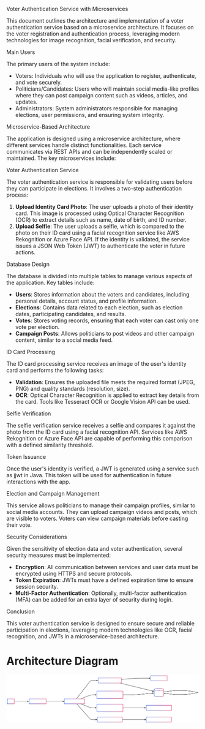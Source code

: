 Voter Authentication Service with Microservices


This document outlines the architecture and implementation of a voter authentication service based on a microservice architecture. It focuses on the voter registration and authentication process, leveraging modern technologies for image recognition, facial verification, and security.


Main Users

The primary users of the system include:
- Voters: Individuals who will use the application to register, authenticate, and vote securely.
- Politicians/Candidates: Users who will maintain social media-like profiles where they can post campaign content such as videos, articles, and updates.
- Administrators: System administrators responsible for managing elections, user permissions, and ensuring system integrity.


Microservice-Based Architecture

The application is designed using a microservice architecture, where different services handle distinct functionalities. Each service communicates via REST APIs and can be independently scaled or maintained. The key microservices include:

Voter Authentication Service

The voter authentication service is responsible for validating users before they can participate in elections. It involves a two-step authentication process:
1. **Upload Identity Card Photo**: The user uploads a photo of their identity card. This image is processed using Optical Character Recognition (OCR) to extract details such as name, date of birth, and ID number.
2. **Upload Selfie**: The user uploads a selfie, which is compared to the photo on their ID card using a facial recognition service like AWS Rekognition or Azure Face API.
If the identity is validated, the service issues a JSON Web Token (JWT) to authenticate the voter in future actions.

Database Design

The database is divided into multiple tables to manage various aspects of the application. Key tables include:
- **Users**: Stores information about the voters and candidates, including personal details, account status, and profile information.
- **Elections**: Contains data related to each election, such as election dates, participating candidates, and results.
- **Votes**: Stores voting records, ensuring that each voter can cast only one vote per election.
- **Campaign Posts**: Allows politicians to post videos and other campaign content, similar to a social media feed.

ID Card Processing

The ID card processing service receives an image of the user's identity card and performs the following tasks:
- **Validation**: Ensures the uploaded file meets the required format (JPEG, PNG) and quality standards (resolution, size).
- **OCR**: Optical Character Recognition is applied to extract key details from the card. Tools like Tesseract OCR or Google Vision API can be used.

Selfie Verification

The selfie verification service receives a selfie and compares it against the photo from the ID card using a facial recognition API. Services like AWS Rekognition or Azure Face API are capable of performing this comparison with a defined similarity threshold.

Token Issuance

Once the user's identity is verified, a JWT is generated using a service such as jjwt in Java. This token will be used for authentication in future interactions with the app.

Election and Campaign Management

This service allows politicians to manage their campaign profiles, similar to social media accounts. They can upload campaign videos and posts, which are visible to voters. Voters can view campaign materials before casting their vote.

Security Considerations

Given the sensitivity of election data and voter authentication, several security measures must be implemented:
- **Encryption**: All communication between services and user data must be encrypted using HTTPS and secure protocols.
- **Token Expiration**: JWTs must have a defined expiration time to ensure session security.
- **Multi-Factor Authentication**: Optionally, multi-factor authentication (MFA) can be added for an extra layer of security during login.


Conclusion

This voter authentication service is designed to ensure secure and reliable participation in elections, leveraging modern technologies like OCR, facial recognition, and JWTs in a microservice-based architecture.

# Architecture Diagram

<p align="center">
  <img src="./architectureDiagram_files/chart_diagramArchitecture.svg" width="2000">
</p>